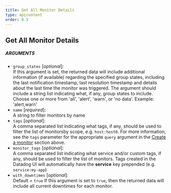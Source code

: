 ```yaml
---
title: Get All Monitor Details
type: apicontent
order: 8.5
---
```

## Get All Monitor Details
##### ARGUMENTS
* `group_states` [*optional*]:  
    If this argument is set, the returned data will include additional information (if available) regarding the specified group states, including the last notification timestamp, last resolution timestamp and details about the last time the monitor was triggered. The argument should include a string list indicating what, if any, group states to include. Choose one or more from 'all', 'alert', 'warn', or 'no data'. Example: 'alert,warn'
* `name` [*required*]:  
    A string to filter monitors by name
* `tags` [*optional*]:  
    A comma separated list indicating what tags, if any, should be used to filter the list of monitorsby scope, e.g. `host:host0`. For more information, see the `tags` parameter for the appropriate `query` argument in the [Create a monitor](#monitor-create) section above.
* `monitor_tags` [*optional*]:  
    A comma separated list indicating what service and/or custom tags, if any, should be used to filter the list of monitors. Tags created in the Datadog UI will automatically have the **service** key prepended (e.g. `service:my-app`)
* `with_downtimes` [*optional*]:  
    Default = `true`
    If this argument is set to `true`, then the returned data will include all current downtimes for each monitor.